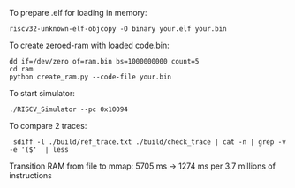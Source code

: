 To prepare .elf for loading in memory:

```
riscv32-unknown-elf-objcopy -O binary your.elf your.bin 
```

To create zeroed-ram with loaded code.bin:
```
dd if=/dev/zero of=ram.bin bs=1000000000 count=5
cd ram
python create_ram.py --code-file your.bin
```

To start simulator:
```
./RISCV_Simulator --pc 0x10094
```

To compare 2 traces:
```
 sdiff -l ./build/ref_trace.txt ./build/check_trace | cat -n | grep -v -e '($'  | less
```

Transition RAM from file to mmap:
5705 ms -> 1274 ms per 3.7 millions of instructions
